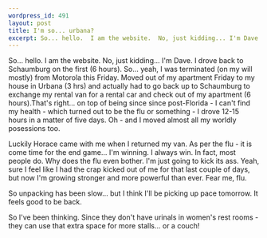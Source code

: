 ```yaml
--- 
wordpress_id: 491
layout: post
title: I'm so... urbana?
excerpt: So... hello.  I am the website.  No, just kidding... I'm Dave.  I drove back to Schaumburg on the first (6 hours).  So... yeah, I was terminated (on my will mostly) from Motorola this Friday.  Moved out of my apartment Friday to my house in Urbana (3 hrs) and actually had to go back up to Schaumburg to exchange my rental van for a rental car and check out of my apartment (6 hours).
---
```

So... hello.  I am the website.  No, just kidding... I'm Dave.  I drove back to Schaumburg on the first (6 hours).  So... yeah, I was terminated (on my will mostly) from Motorola this Friday.  Moved out of my apartment Friday to my house in Urbana (3 hrs) and actually had to go back up to Schaumburg to exchange my rental van for a rental car and check out of my apartment (6 hours).<!--more-->That's right... on top of being since since post-Florida - I can't find my health - which turned out to be the flu or something - I drove 12-15 hours in a matter of five days.  Oh - and I moved almost all my worldly posessions too.

Luckily Horace came with me when I returned my van.    As per the flu - it is come time for the end game... I'm winning.  I always win.  In fact, most people do.  Why does the flu even bother.  I'm just going to kick its ass.  Yeah, sure I feel like I had the crap kicked out of me for that last couple of days, but now I'm growing stronger and more powerful than ever.  Fear me, flu.

So unpacking has been slow... but I think I'll be picking up pace tomorrow.  It feels good to be back.

So I've been thinking.  Since they don't have urinals in women's rest rooms - they can use that extra space for more stalls... or a couch!
